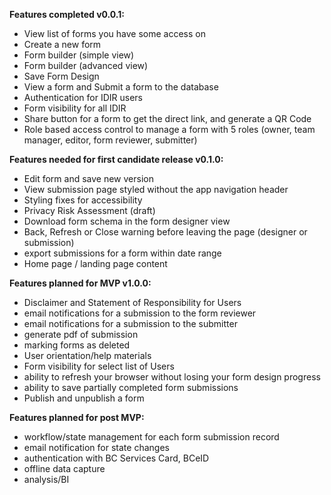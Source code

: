 **Features completed v0.0.1:**  

* View list of forms you have some access on  
* Create a new form  
* Form builder (simple view)  
* Form builder (advanced view)  
* Save Form Design  
* View a form and Submit a form to the database  
* Authentication for IDIR users  
* Form visibility for all IDIR  
* Share button for a form to get the direct link, and generate a QR Code  
* Role based access control to manage a form with 5 roles (owner, team manager, editor, form reviewer, submitter)   

**Features needed for first candidate release v0.1.0:**  

* Edit form and save new version  
* View submission page styled without the app navigation header
* Styling fixes for accessibility
* Privacy Risk Assessment (draft)
* Download form schema in the form designer view  
* Back, Refresh or Close warning before leaving the page (designer or submission)  
* export submissions for a form within date range 
* Home page / landing page content  

**Features planned for MVP v1.0.0:**  

* Disclaimer and Statement of Responsibility for Users 
* email notifications for a submission to the form reviewer
* email notifications for a submission to the submitter
* generate pdf of submission  
* marking forms as deleted  
* User orientation/help materials  
* Form visibility for select list of Users
* ability to refresh your browser without losing your form design progress
* ability to save partially completed form submissions  
* Publish and unpublish a form

**Features planned for post MVP:**  
* workflow/state management for each form submission record  
* email notification for state changes
* authentication with BC Services Card, BCeID
* offline data capture
* analysis/BI
